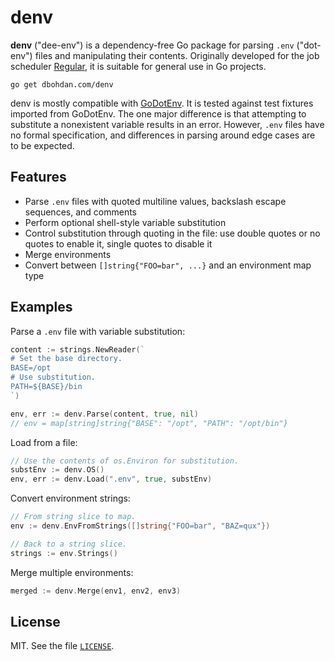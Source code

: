 # denv

**denv** ("dee-env") is a dependency-free Go package for parsing `.env` ("dot-env") files and manipulating their contents.
Originally developed for the job scheduler [Regular](https://github.com/dbohdan/regular), it is suitable for general use in Go projects.

```shell
go get dbohdan.com/denv
```

denv is mostly compatible with [GoDotEnv](https://github.com/joho/godotenv).
It is tested against test fixtures imported from GoDotEnv.
The one major difference is that attempting to substitute a nonexistent variable results in an error.
However, `.env` files have no formal specification, and differences in parsing around edge cases are to be expected.

## Features

- Parse `.env` files with quoted multiline values, backslash escape sequences, and comments
- Perform optional shell-style variable substitution
- Control substitution through quoting in the file: use double quotes or no quotes to enable it, single quotes to disable it
- Merge environments
- Convert between `[]string{"FOO=bar", ...}` and an environment map type

## Examples

Parse a `.env` file with variable substitution:

```go
content := strings.NewReader(`
# Set the base directory.
BASE=/opt
# Use substitution.
PATH=${BASE}/bin
`)

env, err := denv.Parse(content, true, nil)
// env = map[string]string{"BASE": "/opt", "PATH": "/opt/bin"}
```

Load from a file:

```go
// Use the contents of os.Environ for substitution.
substEnv := denv.OS()
env, err := denv.Load(".env", true, substEnv)
```

Convert environment strings:

```go
// From string slice to map.
env := denv.EnvFromStrings([]string{"FOO=bar", "BAZ=qux"})

// Back to a string slice.
strings := env.Strings()
```

Merge multiple environments:

```go
merged := denv.Merge(env1, env2, env3)
```

## License

MIT.
See the file [`LICENSE`](LICENSE).
